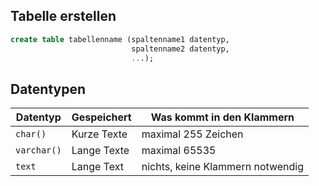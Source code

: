 ## Tabelle erstellen

```sql
create table tabellenname (spaltenname1 datentyp,
						   spaltenname2 datentyp,
						   ...);
```

## Datentypen
| Datentyp    | Gespeichert | Was kommt in den Klammern        |
| ----------- | ----------- | -------------------------------- |
| `char()`    | Kurze Texte | maximal 255 Zeichen              |
| `varchar()` | Lange Texte | maximal 65535                    |
| `text`      | Lange Text  | nichts, keine Klammern notwendig |

